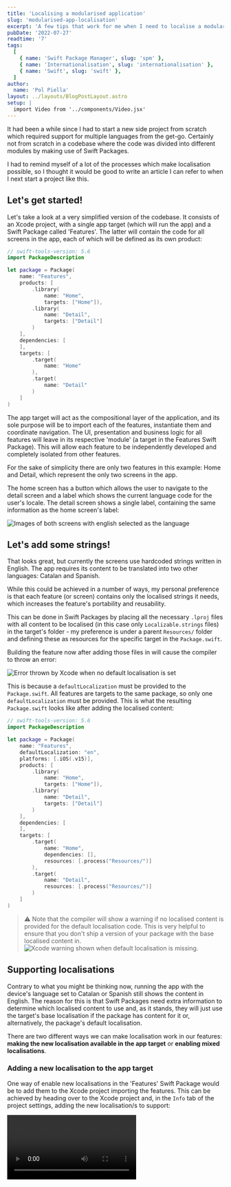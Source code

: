 ```yaml
---
title: 'Localising a modularised application'
slug: 'modularised-app-localisation'
excerpt: 'A few tips that work for me when I need to localise a modular application.'
pubDate: '2022-07-27'
readtime: '7'
tags:
  [
    { name: 'Swift Package Manager', slug: 'spm' },
    { name: 'Internationalisation', slug: 'internationalisation' },
    { name: 'Swift', slug: 'swift' },
  ]
author:
  name: 'Pol Piella'
layout: ../layouts/BlogPostLayout.astro
setup: |
  import Video from '../components/Video.jsx'
---
```


It had been a while since I had to start a new side project from scratch which required support for multiple languages from the get-go. Certainly not from scratch in a codebase where the code was divided into different modules by making use of Swift Packages. 

I had to remind myself of a lot of the processes which make localisation possible, so I thought it would be good to write an article I can refer to when I next start a project like this.

## Let's get started!

Let's take a look at a very simplified version of the codebase. It consists of an Xcode project, with a single app target (which will run the app) and a Swift Package called 'Features'. The latter will contain the code for all screens in the app, each of which will be defined as its own product:

```swift:Package.swift
// swift-tools-version: 5.6
import PackageDescription

let package = Package(
    name: "Features",
    products: [
        .library(
            name: "Home",
            targets: ["Home"]),
        .library(
            name: "Detail",
            targets: ["Detail"]
        )
    ],
    dependencies: [
    ],
    targets: [
        .target(
            name: "Home"
        ),
        .target(
            name: "Detail"
        )
    ]
)
```

The app target will act as the compositional layer of the application, and its sole purpose will be to import each of the features, instantiate them and coordinate navigation. The UI, presentation and business logic for all features will leave in its respective 'module' (a target in the Features Swift Package). This will allow each feature to be independently developed and completely isolated from other features.

For the sake of simplicity there are only two features in this example: Home and Detail, which represent the only two screens in the app.

The home screen has a button which allows the user to navigate to the detail screen and a label which shows the current language code for the user's locale. The detail screen shows a single label, containing the same information as the home screen's label:

![Images of both screens with english selected as the language](/assets/posts/modularised-app-localisation/detail-home-en.png)

## Let's add some strings!

That looks great, but currently the screens use hardcoded strings written in English. The app requires its content to be translated into two other languages: Catalan and Spanish.

While this could be achieved in a number of ways, my personal preference is that each feature (or screen) contains only the localised strings it needs, which increases the feature's portability and reusability. 

This can be done in Swift Packages by placing all the necessary `.lproj` files with all content to be localised (in this case only `Localizable.strings` files) in the target's folder - my preference is under a parent `Resources/` folder and defining these as resources for the specific target in the `Package.swift`.

Building the feature now after adding those files in will cause the compiler to throw an error:

![Error thrown by Xcode when no default localisation is set](/assets/posts/modularised-app-localisation/default-localisation-error.png)

This is because a `defaultLocalization` must be provided to the `Package.swift`. All features are targets to the same package, so only one `defaultLocalization` must be provided. This is what the resulting `Package.swift` looks like after adding the localised content:

```swift:Package.swift
// swift-tools-version: 5.6
import PackageDescription

let package = Package(
    name: "Features",
    defaultLocalization: "en",
    platforms: [.iOS(.v15)],
    products: [
        .library(
            name: "Home",
            targets: ["Home"]),
        .library(
            name: "Detail",
            targets: ["Detail"]
        )
    ],
    dependencies: [
    ],
    targets: [
        .target(
            name: "Home",
            dependencies: [],
            resources: [.process("Resources/")]
        ),
        .target(
            name: "Detail",
            resources: [.process("Resources/")]
        )
    ]
)
```

> ⚠️ Note that the compiler will show a warning if no localised content is provided for the default localisation code. This is very helpful to ensure that you don't ship a version of your package with the base localised content in. ![Xcode warning shown when default localisation is missing.](/assets/posts/modularised-app-localisation/missing-default-localisation.png)

## Supporting localisations

Contrary to what you might be thinking now, running the app with the device's language set to Catalan or Spanish still shows the content in English. The reason for this is that Swift Packages need extra information to determine which localised content to use and, as it stands, they will just use the target's base localisation if the package has content for it or, alternatively, the package's default localisation.

There are two different ways we can make localisation work in our features: **making the new localisation available in the app target** or **enabling mixed localisations**.

### Adding a new localisation to the app target

One way of enable new localisations in the 'Features' Swift Package would be to add them to the Xcode project importing the features. This can be achieved by heading over to the Xcode project and, in the `Info` tab of the project settings, adding the new localisation/s to support:

<Video src='/assets/posts/modularised-app-localisation/adding-a-localisation.mp4' />

> Note that for this to work, the localisation will need to have at least 1 localised file (e.g. an empty `Localizable.strings` file). In this case, because the app target is built using UIKit and the launch screen storyboard  was chosen to be localised when adding the new localisation (see video above), there is already one localised file.

This will now allow packages to get the supported localisations from the main bundle and choose which resources to use accordingly.

It is worth noting that, if the device has a locale that's supported by the app but not by the package, the latter will fall back to the `defaultLocalization` provided in its `Package.swift`.

Similarly, if the locale is not supported by the app, it will also fall back to that same value. This is why it is **so important** to set the `defaultLocalization` to the same as the base language in the main app target to ensure consistence across all screens. This is one of the reasons why I prefer to group all features under a single Swift Package, so that there is a single source of truth for the `defaultLocalization` value across all screens.

### Allowing mixed localisations

While using the app target's localisation tends to be the preferred approach as it ensures consistency across all screens and allows only a few supported locales to be used, there is another way of allowing package content to be localised without having to add any localisation support on the main app target.

This can be done by setting the `CFBundleAllowMixedLocalizations` value in the app's `Info.plist` file to `YES`.

This setting will then tell the app target that it is fine to have different localisations in different targets or features, which will make our app localisation work straight away when new localised resources are added.

![Enabling mixed localisations in the app target](/assets/posts/modularised-app-localisation/enable-mixed-localizations.png)

There are a couple of things to bear in mind with this approach though:

1. There is no longer any need to add localisations to the app target, adding the `lproj` with the localised content to the package's resources is enough. When a user changes locale, the package will either show content for that locale if it exists as a resource or for the default provided in its  `Package.swift`.
2. There is as many supported regions as there are localisations resources. What this means is that there isn't a single source of truth to determine which localisations are supported across the app. This can lead to issues where, for example, a feature has localised content which has not yet been sourced for other features. In that case, there is no way to hide it other than removing the resource itself:

<Video src='/assets/posts/modularised-app-localisation/mixed-localisations.mp4' />

Point number two is portrayed in the video above, where the user has its device language set to French. Mixed sources causes an inconsistency as there is no `fr.lproj` on the home screen - hence it falling back to the default localisation, which is english. On the other hand, there is localised content available in the detail screen, which is why the strings are properly trasnlated. For this reason, I like to keep the app target as the source of truth for all supported localisations.

## Bonus tip - Automation

Something I would always encourage is to automate the process of retrieving the localised strings for a given bundle as much as you can. If your app has a lot of screens, you will want to make the process of adding localised strings as easy and streamlined as possible.

A tool I have been using for a while is [SwiftGen](https://github.com/SwiftGen/SwiftGen), which can generate `Swift` interfaces for all sorts of assets and resources, such as `Localizable.strings` files. 

Creating a build tool plugin which makes use of this executable could make the process of supporting new localisations a lot easier and consistent across features.
